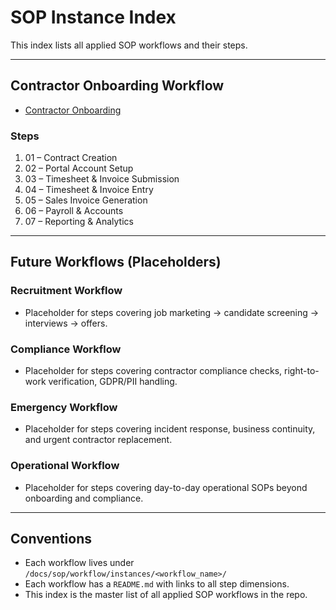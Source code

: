 # SOP Instance Index

This index lists all applied SOP workflows and their steps.

---

## Contractor Onboarding Workflow
- [Contractor Onboarding](./workflow/instances/contractor_onboarding/README.md)

### Steps
1. 01 – Contract Creation
2. 02 – Portal Account Setup
3. 03 – Timesheet & Invoice Submission
4. 04 – Timesheet & Invoice Entry
5. 05 – Sales Invoice Generation
6. 06 – Payroll & Accounts
7. 07 – Reporting & Analytics

---

## Future Workflows (Placeholders)

### Recruitment Workflow
- Placeholder for steps covering job marketing → candidate screening → interviews → offers.

### Compliance Workflow
- Placeholder for steps covering contractor compliance checks, right-to-work verification, GDPR/PII handling.

### Emergency Workflow
- Placeholder for steps covering incident response, business continuity, and urgent contractor replacement.

### Operational Workflow
- Placeholder for steps covering day-to-day operational SOPs beyond onboarding and compliance.

---

## Conventions
- Each workflow lives under `/docs/sop/workflow/instances/<workflow_name>/`
- Each workflow has a `README.md` with links to all step dimensions.
- This index is the master list of all applied SOP workflows in the repo.
